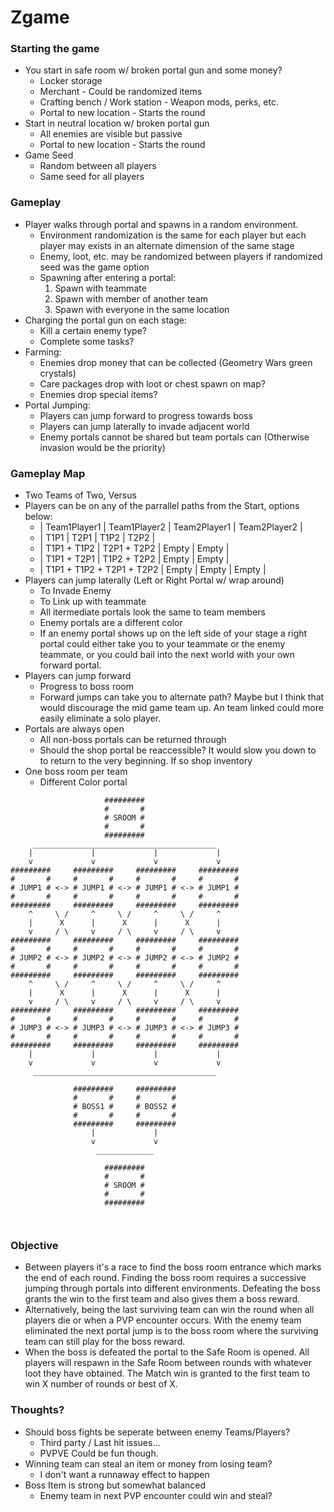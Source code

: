 # Zgame

### Starting the game
+ You start in safe room w/ broken portal gun and some money?
    * Locker storage
    * Merchant - Could be randomized items
    * Crafting bench / Work station - Weapon mods, perks, etc.
    * Portal to new location - Starts the round
+ Start in neutral location w/ broken portal gun
    * All enemies are visible but passive
    * Portal to new location - Starts the round
+ Game Seed
    * Random between all players
    * Same seed for all players

### Gameplay
+ Player walks through portal and spawns in a random environment.
    * Environment randomization is the same for each player but each player may
    exists in an alternate dimension of the same stage
    * Enemy, loot, etc. may be randomized between players if randomized seed was
    the game option
    * Spawning after entering a portal:
        1. Spawn with teammate
        2. Spawn with member of another team
        3. Spawn with everyone in the same location
+ Charging the portal gun on each stage:
    * Kill a certain enemy type?
    * Complete some tasks? 
+ Farming:
    * Enemies drop money that can be collected (Geometry Wars green crystals)
    * Care packages drop with loot or chest spawn on map?
    * Enemies drop special items?
+ Portal Jumping:
    * Players can jump forward to progress towards boss
    * Players can jump laterally to invade adjacent world
    * Enemy portals cannot be shared but team portals can (Otherwise invasion would
    be the priority)



### Gameplay Map
+ Two Teams of Two, Versus
+ Players can be on any of the parrallel paths from the Start, options below:
    * | Team1Player1 | Team1Player2 | Team2Player1 | Team2Player2 |
    * | T1P1 | T2P1 | T1P2 | T2P2 |
    * | T1P1 + T1P2 | T2P1 + T2P2 | Empty | Empty |
    * | T1P1 + T2P1 | T1P2 + T2P2 | Empty | Empty |
    * | T1P1 + T1P2 + T2P1 + T2P2 | Empty | Empty | Empty |
+ Players can jump laterally (Left or Right Portal w/ wrap around)
    * To Invade Enemy
    * To Link up with teammate
    * All itermediate portals look the same to team members
    * Enemy portals are a different color
    * If an enemy portal shows up on the left side of your stage a right
    portal could either take you to your teammate or the enemy teammate, or
    you could bail into the next world with your own forward portal.
+ Players can jump forward
    * Progress to boss room
    * Forward jumps can take you to alternate path? Maybe but I think that
    would discourage the mid game team up. An team linked could more easily
    eliminate a solo player.
+ Portals are always open
    * All non-boss portals can be returned through
    * Should the shop portal be reaccessible? It would slow you down to
    to return to the very beginning. If so shop inventory 
+ One boss room per team
    * Different Color portal
```
                     #########
                     #       #
                     # SROOM #
                     #       #
                     #########
     _________________________________________
    |             |             |             |
    v             v             v             v
#########     #########     #########     #########
#       #     #       #     #       #     #       #
# JUMP1 # <-> # JUMP1 # <-> # JUMP1 # <-> # JUMP1 #
#       #     #       #     #       #     #       #
#########     #########     #########     #########
    ^     \ /     ^     \ /     ^     \ /     ^
    |      X      |      X      |      X      |
    v     / \     v     / \     v     / \     v
#########     #########     #########     #########
#       #     #       #     #       #     #       #
# JUMP2 # <-> # JUMP2 # <-> # JUMP2 # <-> # JUMP2 #
#       #     #       #     #       #     #       #
#########     #########     #########     #########
    ^     \ /     ^     \ /     ^     \ /     ^
    |      X      |      X      |      X      |
    v     / \     v     / \     v     / \     v
#########     #########     #########     #########
#       #     #       #     #       #     #       #
# JUMP3 # <-> # JUMP3 # <-> # JUMP3 # <-> # JUMP3 #
#       #     #       #     #       #     #       #
#########     #########     #########     #########
    |             |             |             |
    v             v             v             v
     _________________________________________

              #########     #########
              #       #     #       #
              # BOSS1 #     # BOSS2 #
              #       #     #       #
              #########     #########
                  |             |    
                  v             v    
                   _____________

                     #########
                     #       #
                     # SROOM #
                     #       #
                     #########

                         
```


### Objective
+ Between players it's a race to find the boss room entrance which marks 
the end of each round. Finding the boss room requires a successive jumping
through portals into different environments. Defeating the boss grants the
win to the first team and also gives them a boss reward. 
+ Alternatively, being the last surviving team can win the round when all
players die or when a PVP encounter occurs. With the enemy team eliminated
the next portal jump is to the boss room where the surviving team can still
play for the boss reward.
+ When the boss is defeated the portal to the Safe Room is opened. All
players will respawn in the Safe Room between rounds with whatever loot
they have obtained. The Match win is granted to the first team to win X
number of rounds or best of X.
 
### Thoughts?
+ Should boss fights be seperate between enemy Teams/Players?
    * Third party / Last hit issues...
    * PVPVE Could be fun though.
+ Winning team can steal an item or money from losing team?
    * I don't want a runnaway effect to happen
+ Boss Item is strong but somewhat balanced
    * Enemy team in next PVP encounter could win and steal?




